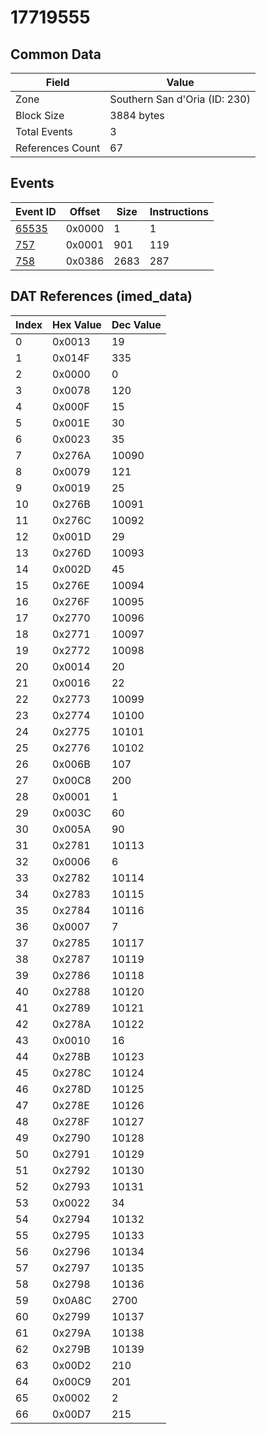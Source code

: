 # 17719555

## Common Data

| Field            | Value                         |
|------------------|-------------------------------|
| Zone             | Southern San d'Oria (ID: 230) |
| Block Size       | 3884 bytes                    |
| Total Events     | 3                             |
| References Count | 67                            |

## Events

| Event ID            | Offset   |   Size |   Instructions |
|---------------------|----------|--------|----------------|
| [65535](./65535.md) | 0x0000   |      1 |              1 |
| [757](./757.md)     | 0x0001   |    901 |            119 |
| [758](./758.md)     | 0x0386   |   2683 |            287 |

## DAT References (imed_data)

|   Index | Hex Value   |   Dec Value |
|---------|-------------|-------------|
|       0 | 0x0013      |          19 |
|       1 | 0x014F      |         335 |
|       2 | 0x0000      |           0 |
|       3 | 0x0078      |         120 |
|       4 | 0x000F      |          15 |
|       5 | 0x001E      |          30 |
|       6 | 0x0023      |          35 |
|       7 | 0x276A      |       10090 |
|       8 | 0x0079      |         121 |
|       9 | 0x0019      |          25 |
|      10 | 0x276B      |       10091 |
|      11 | 0x276C      |       10092 |
|      12 | 0x001D      |          29 |
|      13 | 0x276D      |       10093 |
|      14 | 0x002D      |          45 |
|      15 | 0x276E      |       10094 |
|      16 | 0x276F      |       10095 |
|      17 | 0x2770      |       10096 |
|      18 | 0x2771      |       10097 |
|      19 | 0x2772      |       10098 |
|      20 | 0x0014      |          20 |
|      21 | 0x0016      |          22 |
|      22 | 0x2773      |       10099 |
|      23 | 0x2774      |       10100 |
|      24 | 0x2775      |       10101 |
|      25 | 0x2776      |       10102 |
|      26 | 0x006B      |         107 |
|      27 | 0x00C8      |         200 |
|      28 | 0x0001      |           1 |
|      29 | 0x003C      |          60 |
|      30 | 0x005A      |          90 |
|      31 | 0x2781      |       10113 |
|      32 | 0x0006      |           6 |
|      33 | 0x2782      |       10114 |
|      34 | 0x2783      |       10115 |
|      35 | 0x2784      |       10116 |
|      36 | 0x0007      |           7 |
|      37 | 0x2785      |       10117 |
|      38 | 0x2787      |       10119 |
|      39 | 0x2786      |       10118 |
|      40 | 0x2788      |       10120 |
|      41 | 0x2789      |       10121 |
|      42 | 0x278A      |       10122 |
|      43 | 0x0010      |          16 |
|      44 | 0x278B      |       10123 |
|      45 | 0x278C      |       10124 |
|      46 | 0x278D      |       10125 |
|      47 | 0x278E      |       10126 |
|      48 | 0x278F      |       10127 |
|      49 | 0x2790      |       10128 |
|      50 | 0x2791      |       10129 |
|      51 | 0x2792      |       10130 |
|      52 | 0x2793      |       10131 |
|      53 | 0x0022      |          34 |
|      54 | 0x2794      |       10132 |
|      55 | 0x2795      |       10133 |
|      56 | 0x2796      |       10134 |
|      57 | 0x2797      |       10135 |
|      58 | 0x2798      |       10136 |
|      59 | 0x0A8C      |        2700 |
|      60 | 0x2799      |       10137 |
|      61 | 0x279A      |       10138 |
|      62 | 0x279B      |       10139 |
|      63 | 0x00D2      |         210 |
|      64 | 0x00C9      |         201 |
|      65 | 0x0002      |           2 |
|      66 | 0x00D7      |         215 |
